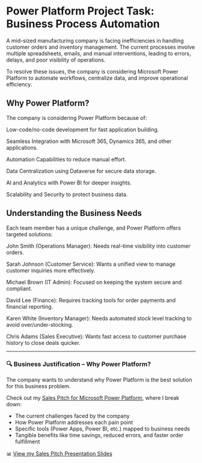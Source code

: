 # Power Platform Project Task: Business Process Automation
 
 A mid-sized manufacturing company is facing inefficiencies in handling customer orders and inventory management. The current processes involve multiple spreadsheets, emails, and manual interventions, leading to errors, delays, and poor visibility of operations.

To resolve these issues, the company is considering Microsoft Power Platform to automate workflows, centralize data, and improve operational efficiency.

## Why Power Platform?

The company is considering Power Platform because of:

Low-code/no-code development for fast application building.

Seamless Integration with Microsoft 365, Dynamics 365, and other applications.

Automation Capabilities to reduce manual effort.

Data Centralization using Dataverse for secure data storage.

AI and Analytics with Power BI for deeper insights.

Scalability and Security to protect business data.

## Understanding the Business Needs

Each team member has a unique challenge, and Power Platform offers targeted solutions:

John Smith (Operations Manager): Needs real-time visibility into customer orders.

Sarah Johnson (Customer Service): Wants a unified view to manage customer inquiries more effectively.

Michael Brown (IT Admin): Focused on keeping the system secure and compliant.

David Lee (Finance): Requires tracking tools for order payments and financial reporting.

Karen White (Inventory Manager): Needs automated stock level tracking to avoid over/under-stocking.

Chris Adams (Sales Executive): Wants fast access to customer purchase history to close deals quicker.

---
### 🔍 Business Justification – Why Power Platform?

The company wants to understand why Power Platform is the best solution for this business problem.

Check out my [Sales Pitch for Microsoft Power Platform](https://github.com/Abiola010/Business-Optimization-With-Microsoft-Power-Platform/blob/main/Sales%20Pitch.md), where I break down:

- The current challenges faced by the company
- How Power Platform addresses each pain point
- Specific tools (Power Apps, Power BI, etc.) mapped to business needs
- Tangible benefits like time savings, reduced errors, and faster order fulfillment

📊 [View my Sales Pitch Presentation Slides](https://easynig-my.sharepoint.com/:p:/g/personal/sodiq_easynig_onmicrosoft_com/EQf5yEHLletAuVCqIkEUN9ABinPXnJdaMkB55fkOM3HTWg?e=UEpfSu)
